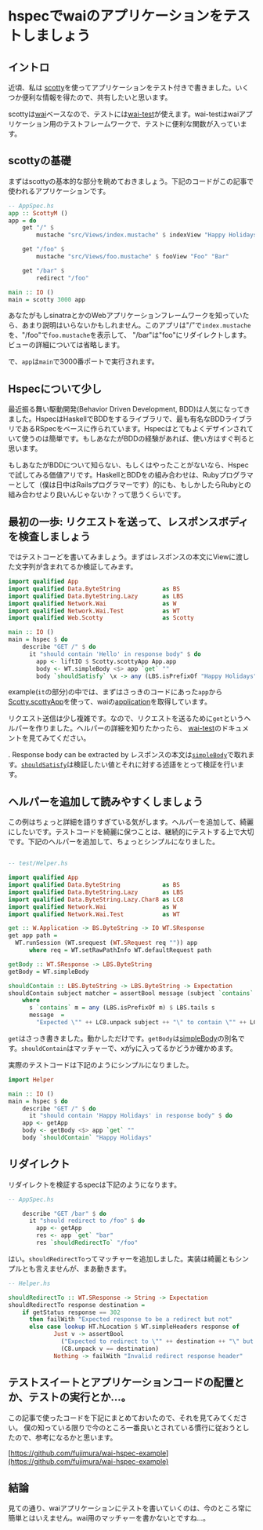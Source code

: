 # hspecでwaiのアプリケーションをテストしましょう

## イントロ

近頃、私は
[scotty](http://hackage.haskell.org/package/scotty)を使ってアプリケーションをテスト付きで書きました。いくつか便利な情報を得たので、共有したいと思います。


scottyは[wai](http://hackage.haskell.org/package/wai)ベースなので、テストには[wai-test](http://hackage.haskell.org/package/wai-test)が使えます。wai-testはwaiアプリケーション用のテストフレームワークで、テストに便利な関数が入っています。

## scottyの基礎

まずはscottyの基本的な部分を眺めておきましょう。下記のコードがこの記事で使われるアプリケーションです。

```haskell
-- AppSpec.hs
app :: ScottyM ()
app = do
    get "/" $
        mustache "src/Views/index.mustache" $ indexView "Happy Holidays" "from Fujimura"

    get "/foo" $
        mustache "src/Views/foo.mustache" $ fooView "Foo" "Bar"

    get "/bar" $
        redirect "/foo"

main :: IO ()
main = scotty 3000 app
```

あなたがもしsinatraとかのWebアプリケーションフレームワークを知っていたら、あまり説明はいらないかもしれません。このアプリは"/"で`index.mustache`を、"/foo"で`foo.mustache`を表示して、 "/bar"は"foo"にリダイレクトします。ビューの詳細については省略します。

で、`app`は`main`で3000番ポートで実行されます。

## Hspecについて少し

最近振る舞い駆動開発(Behavior Driven Development, BDD)は人気になってきました。HspecはHaskellでBDDをするライブラリで、最も有名なBDDライブラリであるRSpecをベースに作られています。Hspecはとてもよくデザインされていて使うのは簡単です。もしあなたがBDDの経験があれば、使い方はすぐ判ると思います。

もしあなたがBDDについて知らない、もしくはやったことがないなら、Hspecで試してみる価値アリです。HaskellとBDDをの組み合わせは、Rubyプログラマーとして（僕は日中はRailsプログラマーです）的にも、もしかしたらRubyとの組み合わせより良いんじゃないか？って思うくらいです。


## 最初の一歩: リクエストを送って、レスポンスボディを検査しましょう

ではテストコーどを書いてみましょう。まずはレスポンスの本文にViewに渡した文字列が含まれてるか検証してみます。

```haskell
import qualified App
import qualified Data.ByteString            as BS
import qualified Data.ByteString.Lazy       as LBS
import qualified Network.Wai                as W
import qualified Network.Wai.Test           as WT
import qualified Web.Scotty                 as Scotty

main :: IO ()
main = hspec $ do
    describe "GET /" $ do
      it "should contain 'Hello' in response body" $ do
        app <- liftIO $ Scotty.scottyApp App.app
        body <- WT.simpleBody <$> app `get` ""
        body `shouldSatisfy` \x -> any (LBS.isPrefixOf "Happy Holidays") $ LBS.tails x
```

example(`it`の部分)の中では、まずはさっきのコードにあった`app`から[Scotty.scottyApp](http://hackage.haskell.org/packages/archive/scotty/latest/doc/html/Web-Scotty.html#v:scottyApp)を使って、waiの[application](http://hackage.haskell.org/packages/archive/wai/latest/doc/html/Network-Wai.html#t:Application)を取得しています。

リクエスト送信は少し複雑です。なので、リクエストを送るために`get`というヘルパーを作りました。ヘルパーの詳細を知りたかったら、
[wai-test](http://hackage.haskell.org/package/wai-test)のドキュメントを見てみてください。



. Response body can be extracted by 
レスポンスの本文は[`simpleBody`](http://hackage.haskell.org/packages/archive/wai-test/latest/doc/html/Network-Wai-Test.html#v:simpleBody)で取れます。[`shouldSatisfy`](http://hackage.haskell.org/packages/archive/hspec-expectations/latest/doc/html/Test-Hspec-Expectations.html#v:shouldSatisfy)は検証したい値とそれに対する述語をとって検証を行います。

## ヘルパーを追加して読みやすくしましょう

この例はちょっと詳細を語りすぎている気がします。ヘルパーを追加して、綺麗にしたいです。テストコードを綺麗に保つことは、継続的にテストする上で大切です。下記のヘルパーを追加して、ちょっとシンプルになりました。 

```haskell

-- test/Helper.hs

import qualified App
import qualified Data.ByteString            as BS
import qualified Data.ByteString.Lazy       as LBS
import qualified Data.ByteString.Lazy.Char8 as LC8
import qualified Network.Wai                as W
import qualified Network.Wai.Test           as WT

get :: W.Application -> BS.ByteString -> IO WT.SResponse
get app path =
  WT.runSession (WT.srequest (WT.SRequest req "")) app
      where req = WT.setRawPathInfo WT.defaultRequest path

getBody :: WT.SResponse -> LBS.ByteString
getBody = WT.simpleBody

shouldContain :: LBS.ByteString -> LBS.ByteString -> Expectation
shouldContain subject matcher = assertBool message (subject `contains` matcher)
    where
      s `contains` m = any (LBS.isPrefixOf m) $ LBS.tails s
      message  =
        "Expected \"" ++ LC8.unpack subject ++ "\" to contain \"" ++ LC8.unpack matcher ++ "\", but not"
```

`get`はさっき書きました。動かしただけです。`getBody`は[simpleBody](http://hackage.haskell.org/packages/archive/wai-test/latest/doc/html/Network-Wai-Test.html#v:simpleBody)の別名です。`shouldContain`はマッチャーで、xがyに入ってるかどうか確かめます。

実際のテストコードは下記のようにシンプルになりました。

```haskell
import Helper

main :: IO ()
main = hspec $ do
    describe "GET /" $ do
      it "should contain 'Happy Holidays' in response body" $ do
	app <- getApp
	body <- getBody <$> app `get` ""
	body `shouldContain` "Happy Holidays"
```

## リダイレクト

リダイレクトを検証するspecは下記のようになります。

```haskell
-- AppSpec.hs

    describe "GET /bar" $ do
      it "should redirect to /foo" $ do
        app <- getApp
        res <- app `get` "bar"
        res `shouldRedirectTo` "/foo"
```

はい。`shouldRedirectTo`ってマッチャーを追加しました。実装は綺麗ともシンプルとも言えませんが、まあ動きます。

```haskell
-- Helper.hs

shouldRedirectTo :: WT.SResponse -> String -> Expectation
shouldRedirectTo response destination =
    if getStatus response == 302
      then failWith "Expected response to be a redirect but not"
      else case lookup HT.hLocation $ WT.simpleHeaders response of
             Just v -> assertBool
               ("Expected to redirect to \"" ++ destination ++ "\" but \"" ++ C8.unpack v ++ "\"")
               (C8.unpack v == destination)
             Nothing -> failWith "Invalid redirect response header"
```

## テストスイートとアプリケーションコードの配置とか、テストの実行とか…。

この記事で使ったコードを下記にまとめておいたので、それを見てみてください。
僕の知っている限りで今のところ一番良いとされている慣行に従おうとしたので、参考になるかと思います。

[https://github.com/fujimura/wai-hspec-example](https://github.com/fujimura/wai-hspec-example)

## 結論
見ての通り、waiアプリケーションにテストを書いていくのは、今のところ常に簡単とはいえません。wai用のマッチャーを書かないとですね…。
